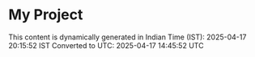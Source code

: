 # My Project

This content is dynamically generated in Indian Time (IST): 2025-04-17 20:15:52 IST
Converted to UTC: 2025-04-17 14:45:52 UTC
